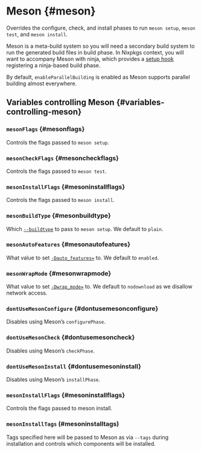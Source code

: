 # Meson {#meson}

Overrides the configure, check, and install phases to run `meson setup`, `meson test`, and `meson install`.

Meson is a meta-build system so you will need a secondary build system to run the generated build files in build phase. In Nixpkgs context, you will want to accompany Meson with ninja, which provides a [setup hook](#ninja) registering a ninja-based build phase.

By default, `enableParallelBuilding` is enabled as Meson supports parallel building almost everywhere.

## Variables controlling Meson {#variables-controlling-meson}

### `mesonFlags` {#mesonflags}

Controls the flags passed to `meson setup`.

### `mesonCheckFlags` {#mesoncheckflags}

Controls the flags passed to `meson test`.

### `mesonInstallFlags` {#mesoninstallflags}

Controls the flags passed to `meson install`.

### `mesonBuildType` {#mesonbuildtype}

Which [`--buildtype`](https://mesonbuild.com/Builtin-options.html#core-options) to pass to `meson setup`. We default to `plain`.

### `mesonAutoFeatures` {#mesonautofeatures}

What value to set [`-Dauto_features=`](https://mesonbuild.com/Builtin-options.html#core-options) to. We default to `enabled`.

### `mesonWrapMode` {#mesonwrapmode}

What value to set [`-Dwrap_mode=`](https://mesonbuild.com/Builtin-options.html#core-options) to. We default to `nodownload` as we disallow network access.

### `dontUseMesonConfigure` {#dontusemesonconfigure}

Disables using Meson’s `configurePhase`.

### `dontUseMesonCheck` {#dontusemesoncheck}

Disables using Meson’s `checkPhase`.

### `dontUseMesonInstall` {#dontusemesoninstall}

Disables using Meson’s `installPhase`.

### `mesonInstallFlags` {#mesoninstallflags}

Controls the flags passed to meson install.

### `mesonInstallTags` (#mesoninstalltags)

Tags specified here will be passed to Meson as via `--tags` during
installation and controls which components will be installed.
